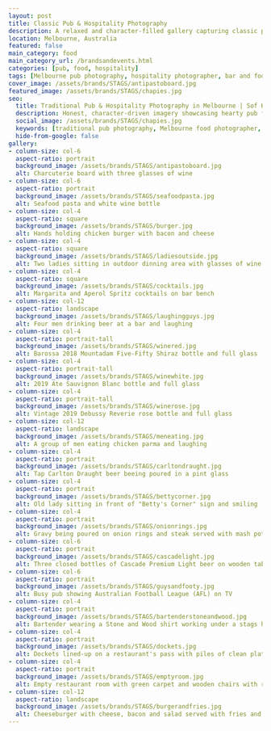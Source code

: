 ```yaml
---
layout: post
title: Classic Pub & Hospitality Photography
description: A relaxed and character-filled gallery capturing classic pub food, pints, and lively local gathering in a warm, welcoming setting — ideal for traditional hospitality brands and local venues.
location: Melbourne, Australia
featured: false
main_category: food 
main_category_url: /brandsandevents.html
categories: [pub, food, hospitality]
tags: [Melbourne pub photography, hospitality photographer, bar and food imagery, Sof Kapa Photography]
cover_image: /assets/brands/STAGS/antipastoboard.jpg
featured_image: /assets/brands/STAGS/chapies.jpg
seo:
  title: Traditional Pub & Hospitality Photography in Melbourne | Sof Kapa Photography
  description: Honest, character-driven imagery showcasing hearty pub food, beer taps, bar culture, and lively ambiance — perfect for classic venues wanting warm, authentic brand visuals.
  social_image: /assets/brands/STAGS/chapies.jpg
  keywords: [traditional pub photography, Melbourne food photographer, hospitality branding, local pub event photography, Sof Kapa Photography]
  hide-from-google: false 
gallery:
- column-size: col-6
  aspect-ratio: portrait
  background_image: /assets/brands/STAGS/antipastoboard.jpg
  alt: Charcuterie board with three glasses of wine
- column-size: col-6
  aspect-ratio: portrait
  background_image: /assets/brands/STAGS/seafoodpasta.jpg
  alt: Seafood pasta and white wine bottle
- column-size: col-4
  aspect-ratio: square
  background_image: /assets/brands/STAGS/burger.jpg
  alt: Hands holding chicken burger with bacon and cheese
- column-size: col-4
  aspect-ratio: square
  background_image: /assets/brands/STAGS/ladiesoutside.jpg
  alt: Two ladies sitting in outdoor dinning area with glasses of wine
- column-size: col-4
  aspect-ratio: square
  background_image: /assets/brands/STAGS/cocktails.jpg
  alt: Margarita and Aperol Spritz cocktails on bar bench
- column-size: col-12
  aspect-ratio: landscape
  background_image: /assets/brands/STAGS/laughingguys.jpg
  alt: Four men drinking beer at a bar and laughing
- column-size: col-4
  aspect-ratio: portrait-tall
  background_image: /assets/brands/STAGS/winered.jpg
  alt: Barossa 2018 Mountadam Five-Fifty Shiraz bottle and full glass
- column-size: col-4
  aspect-ratio: portrait-tall
  background_image: /assets/brands/STAGS/winewhite.jpg
  alt: 2019 Ate Sauvignon Blanc bottle and full glass
- column-size: col-4
  aspect-ratio: portrait-tall
  background_image: /assets/brands/STAGS/winerose.jpg
  alt: Vintage 2019 Debussy Reverie rose bottle and full glass
- column-size: col-12
  aspect-ratio: landscape
  background_image: /assets/brands/STAGS/meneating.jpg
  alt: A group of men eating chicken parma and laughing
- column-size: col-4
  aspect-ratio: portrait
  background_image: /assets/brands/STAGS/carltondraught.jpg
  alt: Tap Carlton Draught beer beeing poured in a pint glass
- column-size: col-4
  aspect-ratio: portrait
  background_image: /assets/brands/STAGS/bettycorner.jpg
  alt: Old lady sitting in front of "Betty's Corner" sign and smiling
- column-size: col-4
  aspect-ratio: portrait
  background_image: /assets/brands/STAGS/onionrings.jpg
  alt: Gravy being poured on onion rings and steak served with mash potato and broccolini
- column-size: col-6
  aspect-ratio: portrait
  background_image: /assets/brands/STAGS/cascadelight.jpg
  alt: Three closed bottles of Cascade Premium Light beer on wooden table
- column-size: col-6
  aspect-ratio: portrait
  background_image: /assets/brands/STAGS/guysandfooty.jpg
  alt: Busy pub showing Australian Football League (AFL) on TV
- column-size: col-4
  aspect-ratio: portrait
  background_image: /assets/brands/STAGS/bartenderstoneandwood.jpg
  alt: Bartender wearing a Stone and Wood shirt working under a stags head
- column-size: col-4
  aspect-ratio: portrait
  background_image: /assets/brands/STAGS/dockets.jpg
  alt: Dockets lined-up on a restaurant's pass with piles of clean plates
- column-size: col-4
  aspect-ratio: portrait
  background_image: /assets/brands/STAGS/emptyroom.jpg
  alt: Empty restaurant room with green carpet and wooden chairs with red seats
- column-size: col-12
  aspect-ratio: landscape
  background_image: /assets/brands/STAGS/burgerandfries.jpg
  alt: Cheeseburger with cheese, bacon and salad served with fries and mayonnaise
---
```


